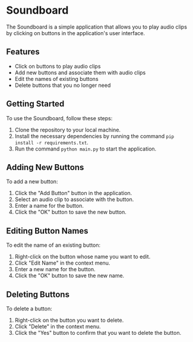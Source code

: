 # Soundboard

The Soundboard is a simple application that allows you to play audio clips by clicking on buttons in the application's user interface.

## Features

- Click on buttons to play audio clips
- Add new buttons and associate them with audio clips
- Edit the names of existing buttons
- Delete buttons that you no longer need

## Getting Started

To use the Soundboard, follow these steps:

1. Clone the repository to your local machine.
2. Install the necessary dependencies by running the command `pip install -r requirements.txt`.
3. Run the command `python main.py` to start the application.

## Adding New Buttons

To add a new button:

1. Click the "Add Button" button in the application.
2. Select an audio clip to associate with the button.
3. Enter a name for the button.
4. Click the "OK" button to save the new button.

## Editing Button Names

To edit the name of an existing button:

1. Right-click on the button whose name you want to edit.
2. Click "Edit Name" in the context menu.
3. Enter a new name for the button.
4. Click the "OK" button to save the new name.

## Deleting Buttons

To delete a button:

1. Right-click on the button you want to delete.
2. Click "Delete" in the context menu.
3. Click the "Yes" button to confirm that you want to delete the button.
